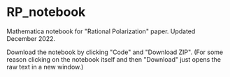 # RP_notebook
Mathematica notebook for "Rational Polarization" paper.  Updated December 2022.

Download the notebook by clicking "Code" and "Download ZIP". (For some reason clicking on the notebook itself and then "Download" just opens the raw text in a new window.)


